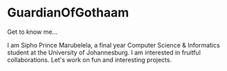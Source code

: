 # GuardianOfGothaam
Get to know me...

I am Sipho Prince Marubelela, a final year Computer Science & Informatics student at the University of Johannesburg.
I am interested in fruitful collaborations. Let's work on fun and interesting projects.
